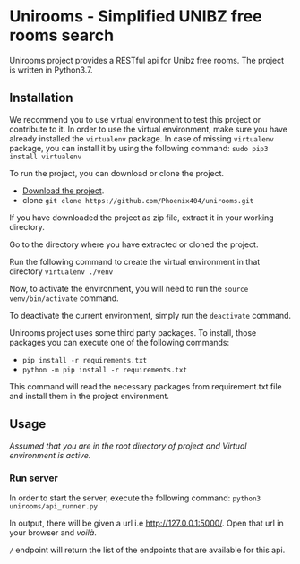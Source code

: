 # Unirooms - Simplified UNIBZ free rooms search
Unirooms project provides a RESTful api for Unibz free rooms. The project is written in Python3.7. 


## Installation
We recommend you to use virtual environment to test this project or contribute to it. 
In order to use the virtual environment, make sure you have already installed the `virtualenv` package.
In case of missing `virtualenv` package, you can install it by using the following command: `sudo pip3 install virtualenv `


To run the project, you can download or clone the project.
 - [Download the project](https://github.com/Phoenix404/unirooms/archive/master.zip).
 - clone `git clone https://github.com/Phoenix404/unirooms.git` 

 
If you have downloaded the project as zip file, extract it in your working directory.

Go to the directory where you have extracted or cloned the project.
 
Run the following command to create the virtual environment in that directory
 `virtualenv ./venv `

Now, to activate the environment, you will need to run the `source venv/bin/activate` command.

To deactivate the current environment, simply run the `deactivate` command.

Unirooms project uses some third party packages. To install, those packages you can execute one of the following commands:
 - `pip install -r requirements.txt` 
 - `python -m pip install -r requirements.txt ` 

This command will read the necessary packages from requirement.txt file and install them in the project environment.

## Usage
_Assumed that you are in the root directory of project and Virtual environment is active._

### Run server
In order to start the server, execute the following command: `python3 unirooms/api_runner.py`

In output, there will be given a url i.e http://127.0.0.1:5000/. 
Open that url in your browser and *voilà*.

`/` endpoint will return the list of the endpoints that are available for this api.





